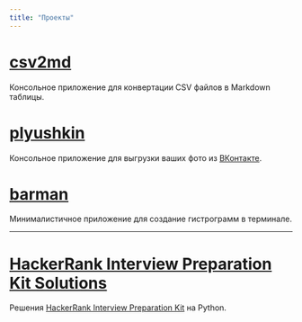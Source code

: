 ```yaml
---
title: "Проекты"
---
```


# [csv2md](https://github.com/lzakharov/csv2md)

Консольное приложение для конвертации CSV файлов в Markdown таблицы.

# [plyushkin](https://github.com/lzakharov/plyushkin)

Консольное приложение для выгрузки ваших фото из [ВКонтакте](https://www.vk.com).

# [barman](https://github.com/lzakharov/barman)

Минималистичное приложение для создание гистрограмм в терминале.

---

# [HackerRank Interview Preparation Kit Solutions](https://github.com/lzakharov/hackerrank-interview-preparation-kit)

Решения [HackerRank Interview Preparation Kit](https://www.hackerrank.com/interview/interview-preparation-kit) на Python.